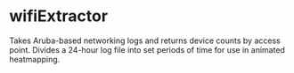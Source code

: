 # wifiExtractor
Takes Aruba-based networking logs and returns device counts by access point. 
Divides a 24-hour log file into set periods of time for use in animated heatmapping.
